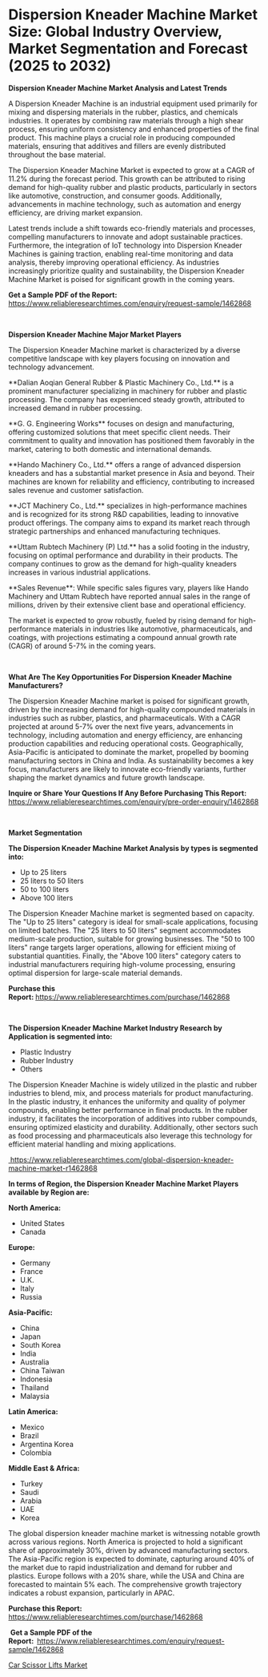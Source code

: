 <p><h1>Dispersion Kneader Machine Market Size: Global Industry Overview, Market Segmentation and Forecast (2025 to 2032)</h1></p><p><strong>Dispersion Kneader Machine Market Analysis and Latest Trends</strong></p>
<p><p>A Dispersion Kneader Machine is an industrial equipment used primarily for mixing and dispersing materials in the rubber, plastics, and chemicals industries. It operates by combining raw materials through a high shear process, ensuring uniform consistency and enhanced properties of the final product. This machine plays a crucial role in producing compounded materials, ensuring that additives and fillers are evenly distributed throughout the base material.</p><p>The Dispersion Kneader Machine Market is expected to grow at a CAGR of 11.2% during the forecast period. This growth can be attributed to rising demand for high-quality rubber and plastic products, particularly in sectors like automotive, construction, and consumer goods. Additionally, advancements in machine technology, such as automation and energy efficiency, are driving market expansion. </p><p>Latest trends include a shift towards eco-friendly materials and processes, compelling manufacturers to innovate and adopt sustainable practices. Furthermore, the integration of IoT technology into Dispersion Kneader Machines is gaining traction, enabling real-time monitoring and data analysis, thereby improving operational efficiency. As industries increasingly prioritize quality and sustainability, the Dispersion Kneader Machine Market is poised for significant growth in the coming years.</p></p>
<p><strong>Get a Sample PDF of the Report:&nbsp;</strong> <a href="https://www.reliableresearchtimes.com/enquiry/request-sample/1462868?utm_campaign=2135&utm_medium=2&utm_source=Github&utm_content=ia&utm_term=18022025&utm_id=dispersion-kneader-machine">https://www.reliableresearchtimes.com/enquiry/request-sample/1462868</a></p>
<p>&nbsp;</p>
<p><strong>Dispersion Kneader Machine Major Market Players</strong></p>
<p><p>The Dispersion Kneader Machine market is characterized by a diverse competitive landscape with key players focusing on innovation and technology advancement. </p><p>**Dalian Aoqian General Rubber & Plastic Machinery Co., Ltd.** is a prominent manufacturer specializing in machinery for rubber and plastic processing. The company has experienced steady growth, attributed to increased demand in rubber processing.</p><p>**G. G. Engineering Works** focuses on design and manufacturing, offering customized solutions that meet specific client needs. Their commitment to quality and innovation has positioned them favorably in the market, catering to both domestic and international demands.</p><p>**Hando Machinery Co., Ltd.** offers a range of advanced dispersion kneaders and has a substantial market presence in Asia and beyond. Their machines are known for reliability and efficiency, contributing to increased sales revenue and customer satisfaction. </p><p>**JCT Machinery Co., Ltd.** specializes in high-performance machines and is recognized for its strong R&D capabilities, leading to innovative product offerings. The company aims to expand its market reach through strategic partnerships and enhanced manufacturing techniques.</p><p>**Uttam Rubtech Machinery (P) Ltd.** has a solid footing in the industry, focusing on optimal performance and durability in their products. The company continues to grow as the demand for high-quality kneaders increases in various industrial applications.</p><p>**Sales Revenue**: While specific sales figures vary, players like Hando Machinery and Uttam Rubtech have reported annual sales in the range of millions, driven by their extensive client base and operational efficiency. </p><p>The market is expected to grow robustly, fueled by rising demand for high-performance materials in industries like automotive, pharmaceuticals, and coatings, with projections estimating a compound annual growth rate (CAGR) of around 5-7% in the coming years.</p></p>
<p>&nbsp;</p>
<p><strong>What Are The Key Opportunities For Dispersion Kneader Machine Manufacturers?</strong></p>
<p><p>The Dispersion Kneader Machine market is poised for significant growth, driven by the increasing demand for high-quality compounded materials in industries such as rubber, plastics, and pharmaceuticals. With a CAGR projected at around 5-7% over the next five years, advancements in technology, including automation and energy efficiency, are enhancing production capabilities and reducing operational costs. Geographically, Asia-Pacific is anticipated to dominate the market, propelled by booming manufacturing sectors in China and India. As sustainability becomes a key focus, manufacturers are likely to innovate eco-friendly variants, further shaping the market dynamics and future growth landscape.</p></p>
<p><strong>Inquire or Share Your Questions If Any Before Purchasing This Report:</strong> <a href="https://www.reliableresearchtimes.com/enquiry/pre-order-enquiry/1462868?utm_campaign=2135&utm_medium=2&utm_source=Github&utm_content=ia&utm_term=18022025&utm_id=dispersion-kneader-machine">https://www.reliableresearchtimes.com/enquiry/pre-order-enquiry/1462868</a></p>
<p>&nbsp;</p>
<p><strong>Market Segmentation</strong></p>
<p><strong>The Dispersion Kneader Machine Market Analysis by types is segmented into:</strong></p>
<p><ul><li>Up to 25 liters</li><li>25 liters to 50 liters</li><li>50 to 100 liters</li><li>Above 100 liters</li></ul></p>
<p><p>The Dispersion Kneader Machine market is segmented based on capacity. The "Up to 25 liters" category is ideal for small-scale applications, focusing on limited batches. The "25 liters to 50 liters" segment accommodates medium-scale production, suitable for growing businesses. The "50 to 100 liters" range targets larger operations, allowing for efficient mixing of substantial quantities. Finally, the "Above 100 liters" category caters to industrial manufacturers requiring high-volume processing, ensuring optimal dispersion for large-scale material demands.</p></p>
<p><strong>Purchase this Report:&nbsp;</strong><a href="https://www.reliableresearchtimes.com/purchase/1462868?utm_campaign=2135&utm_medium=2&utm_source=Github&utm_content=ia&utm_term=18022025&utm_id=dispersion-kneader-machine">https://www.reliableresearchtimes.com/purchase/1462868</a></p>
<p>&nbsp;</p>
<p><strong>The Dispersion Kneader Machine Market Industry Research by Application is segmented into:</strong></p>
<p><ul><li>Plastic Industry</li><li>Rubber Industry</li><li>Others</li></ul></p>
<p><p>The Dispersion Kneader Machine is widely utilized in the plastic and rubber industries to blend, mix, and process materials for product manufacturing. In the plastic industry, it enhances the uniformity and quality of polymer compounds, enabling better performance in final products. In the rubber industry, it facilitates the incorporation of additives into rubber compounds, ensuring optimized elasticity and durability. Additionally, other sectors such as food processing and pharmaceuticals also leverage this technology for efficient material handling and mixing applications.</p></p>
<p><a href="https://www.reliableresearchtimes.com/global-dispersion-kneader-machine-market-r1462868?utm_campaign=2135&utm_medium=2&utm_source=Github&utm_content=ia&utm_term=18022025&utm_id=dispersion-kneader-machine">&nbsp;https://www.reliableresearchtimes.com/global-dispersion-kneader-machine-market-r1462868</a></p>
<p><strong>In terms of Region, the Dispersion Kneader Machine Market Players available by Region are:</strong></p>
<p>
    <p> <strong> North America: </strong>
        <ul>
            <li>United States</li>
            <li>Canada</li>
        </ul>
        </p> 
    <p> <strong> Europe: </strong>
        <ul>
            <li>Germany</li>
            <li>France</li>
            <li>U.K.</li>
            <li>Italy</li>
            <li>Russia</li>
        </ul>
        </p> 
    <p> <strong> Asia-Pacific: </strong>
        <ul>
            <li>China</li>
            <li>Japan</li>
            <li>South Korea</li>
            <li>India</li>
            <li>Australia</li>
            <li>China Taiwan</li>
            <li>Indonesia</li>
            <li>Thailand</li>
            <li>Malaysia</li>
        </ul>
        </p> 
    <p> <strong> Latin America: </strong>
        <ul>
            <li>Mexico</li>
            <li>Brazil</li>
            <li>Argentina Korea</li>
            <li>Colombia</li>
        </ul>
        </p> 
    <p> <strong> Middle East & Africa: </strong>
        <ul>
            <li>Turkey</li>
            <li>Saudi</li>
            <li>Arabia</li>
            <li>UAE</li>
            <li>Korea</li>
        </ul>
    </p>
    </p>
<p><p>The global dispersion kneader machine market is witnessing notable growth across various regions. North America is projected to hold a significant share of approximately 30%, driven by advanced manufacturing sectors. The Asia-Pacific region is expected to dominate, capturing around 40% of the market due to rapid industrialization and demand for rubber and plastics. Europe follows with a 20% share, while the USA and China are forecasted to maintain 5% each. The comprehensive growth trajectory indicates a robust expansion, particularly in APAC.</p></p>
<p><strong>Purchase this Report: </strong><a href="https://www.reliableresearchtimes.com/purchase/1462868?utm_campaign=2135&utm_medium=2&utm_source=Github&utm_content=ia&utm_term=18022025&utm_id=dispersion-kneader-machine">https://www.reliableresearchtimes.com/purchase/1462868</a></p>
<p>&nbsp;<strong>Get a Sample PDF of the Report:&nbsp;&nbsp;</strong><a href="https://www.reliableresearchtimes.com/enquiry/request-sample/1462868?utm_campaign=2135&utm_medium=2&utm_source=Github&utm_content=ia&utm_term=18022025&utm_id=dispersion-kneader-machine">https://www.reliableresearchtimes.com/enquiry/request-sample/1462868</a></p>
<p><strong></strong></p>
<p><p><a href="https://github.com/AshikRahman991/Market-Research-Report-List-1/blob/main/car-scissor-lifts-market.md?utm_campaign=2135&utm_medium=2&utm_source=Github&utm_content=ia&utm_term=18022025&utm_id=dispersion-kneader-machine">Car Scissor Lifts Market</a></p></p>